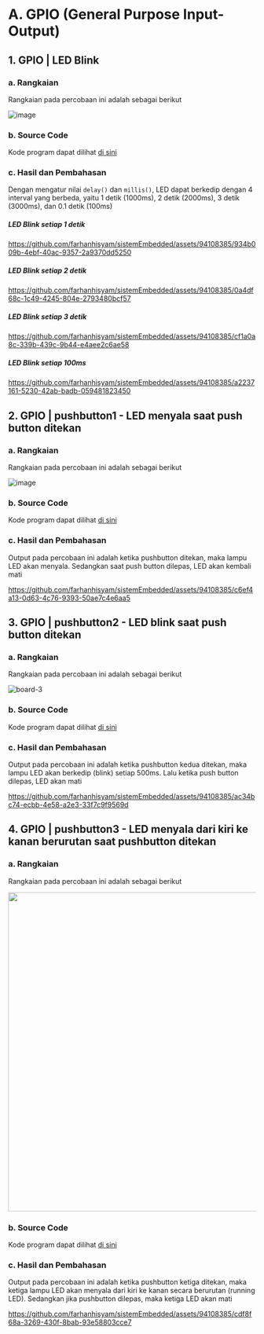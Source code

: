 # A. GPIO (General Purpose Input-Output)

## 1. GPIO | LED Blink

### a. Rangkaian
Rangkaian pada percobaan ini adalah sebagai berikut

![image](https://github.com/farhanhisyam/sistemEmbedded/assets/94108385/05bc96b4-6c4e-4b25-a56e-471421ace2af)

### b. Source Code
Kode program dapat dilihat <a href="1.%20LED%20blink/led_blink/led_blink.ino">di sini</a>

### c. Hasil dan Pembahasan
Dengan mengatur nilai `delay()` dan `millis()`, LED dapat berkedip dengan 4 interval yang berbeda, yaitu 1 detik (1000ms), 2 detik (2000ms), 3 detik (3000ms), dan 0.1 detik (100ms)

##### LED Blink setiap 1 detik
https://github.com/farhanhisyam/sistemEmbedded/assets/94108385/934b009b-4ebf-40ac-9357-2a9370dd5250

##### LED Blink setiap 2 detik
https://github.com/farhanhisyam/sistemEmbedded/assets/94108385/0a4df68c-1c49-4245-804e-2793480bcf57

##### LED Blink setiap 3 detik
https://github.com/farhanhisyam/sistemEmbedded/assets/94108385/cf1a0a8c-339b-439c-9b44-e4aee2c6ae58

##### LED Blink setiap 100ms
https://github.com/farhanhisyam/sistemEmbedded/assets/94108385/a2237161-5230-42ab-badb-059481823450


## 2. GPIO | pushbutton1 - LED menyala saat push button ditekan

### a. Rangkaian
Rangkaian pada percobaan ini adalah sebagai berikut

![image](https://github.com/farhanhisyam/sistemEmbedded/assets/94108385/05bc96b4-6c4e-4b25-a56e-471421ace2af)

### b. Source Code
Kode program dapat dilihat <a href="2.%20mengendalikan%20led%20menggunakan%20push%20button/gpio_2/gpio_2.ino">di sini</a>

### c. Hasil dan Pembahasan
Output pada percobaan ini adalah ketika pushbutton ditekan, maka lampu LED akan menyala. Sedangkan saat push button dilepas, LED akan kembali mati

https://github.com/farhanhisyam/sistemEmbedded/assets/94108385/c6ef4a13-0d63-4c76-9393-50ae7c4e6aa5


## 3. GPIO | pushbutton2 - LED blink saat push button ditekan

### a. Rangkaian
Rangkaian pada percobaan ini adalah sebagai berikut

![board-3](https://github.com/farhanhisyam/sistemEmbedded/assets/94108385/39793e78-e7ff-4305-83a4-775ce0f7ef80)

### b. Source Code
Kode program dapat dilihat <a href="3.%20Tambahkan%201%20LED%20dan%201%20push%20button%20pada%20rangkaian%2C%20blink%20setiap%20500ms/gpio_3/gpio_3.ino">di sini</a>

### c. Hasil dan Pembahasan
Output pada percobaan ini adalah ketika pushbutton kedua ditekan, maka lampu LED akan berkedip (blink) setiap 500ms. Lalu ketika push button dilepas, LED akan mati

https://github.com/farhanhisyam/sistemEmbedded/assets/94108385/ac34bc74-ecbb-4e58-a2e3-33f7c9f9569d


## 4. GPIO | pushbutton3 - LED menyala dari kiri ke kanan berurutan saat pushbutton ditekan

### a. Rangkaian
Rangkaian pada percobaan ini adalah sebagai berikut

<img width="650px" src="https://github.com/farhanhisyam/sistemEmbedded/assets/94108385/918f3bf9-c527-4781-9d29-8f51ffb01928">

### b. Source Code
Kode program dapat dilihat <a href="4.%20Tambahkan%203%20LED%20dan%201%20push%20button%20pada%20rangkaian/gpio_4.1/gpio_4.1.ino">di sini</a>

### c. Hasil dan Pembahasan
Output pada percobaan ini adalah ketika pushbutton ketiga ditekan, maka ketiga lampu LED akan menyala dari kiri ke kanan secara berurutan (running LED). Sedangkan jika pushbutton dilepas, maka ketiga LED akan mati

https://github.com/farhanhisyam/sistemEmbedded/assets/94108385/cdf8f68a-3269-430f-8bab-93e58803cce7

